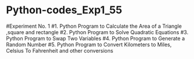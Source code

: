 # Python-codes_Exp1_55
#Experiment No. 1 #1. Python Program to Calculate the Area of a Triangle ,square and rectangle #2. Python Program to Solve Quadratic Equations #3. Python Program to Swap Two Variables #4. Python Program to Generate a Random Number #5. Python Program to Convert Kilometers to Miles, Celsius To Fahrenheit and other conversions

